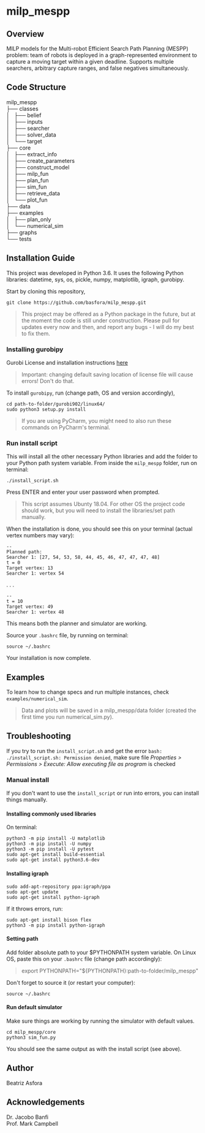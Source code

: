 # milp_mespp
## Overview
MILP models for the Multi-robot Efficient Search Path Planning (MESPP) problem: team of robots is deployed in a graph-represented environment to capture a moving target within a given deadline. 
Supports multiple searchers, arbitrary capture ranges, and false negatives simultaneously.

## Code Structure

   milp_mespp			<br />
   ├── classes			<br />
   │   ├── belief		<br />
   │   ├── inputs		<br />
   │   ├── searcher		<br />
   │   ├── solver_data		<br />
   │   └── target		<br />
   ├── core			<br />
   │   ├── extract_info		<br />
   │   ├── create_parameters	<br />
   │   ├── construct_model	<br />
   │   ├── milp_fun		<br />
   │   ├── plan_fun		<br />
   │   ├── sim_fun		<br />
   │   ├── retrieve_data	<br />
   │   └── plot_fun		<br />
   ├── data			<br />
   ├── examples			<br />
   │   ├── plan_only		<br />
   │   └── numerical_sim	<br />
   ├── graphs			<br />
   └── tests			<br />


## Installation Guide

This project was developed in Python 3.6. It uses the following Python libraries: datetime, sys, os, pickle, numpy, matplotlib, igraph, gurobipy.

Start by cloning this repository, 
```
git clone https://github.com/basfora/milp_mespp.git
```

> This project may be offered as a Python package in the future, but at the moment the code is still under construction. Please pull for updates every now and then, and report any bugs - I will do my best to fix them. 


### Installing gurobipy
Gurobi License and installation instructions [here](https://www.gurobi.com/documentation/9.0/quickstart_linux/index.html) <br />
> Important: changing default saving location of license file will cause errors! Don't do that. 

To install `gurobipy`, run (change path, OS and version accordingly),
```
cd path-to-folder/gurobi902/linux64/
sudo python3 setup.py install
```
> If you are using PyCharm, you might need to also run these commands on PyCharm's terminal.

### Run install script

This will install all the other necessary Python libraries and add the folder to your Python path system variable. From inside the `milp_mespp` folder, run on terminal:
```
./install_script.sh
``` 

Press ENTER and enter your user password when prompted.
> This script assumes Ubunty 18.04. For other OS the project code should work, but you will need to install the libraries/set path manually. 

When the installation is done, you should see this on your terminal (actual vertex numbers may vary):

```
--
Planned path: 
Searcher 1: [27, 54, 53, 58, 44, 45, 46, 47, 47, 47, 48]
t = 0
Target vertex: 13
Searcher 1: vertex 54 
```
. . .
```
--
t = 10
Target vertex: 49
Searcher 1: vertex 48 

```

This means both the planner and simulator are working.

Source your `.bashrc` file, by running on terminal:

```
source ~/.bashrc
```

Your installation is now complete.


## Examples

To learn how to change specs and run multiple instances, check `examples/numerical_sim`.

> Data and plots will be saved in a milp_mespp/data folder (created the first time you run numerical_sim.py).


## Troubleshooting

If you try to run the `install_script.sh` and get the error `bash: ./install_script.sh: Permission denied`, make sure file *Properties > Permissions > Execute: Allow executing file as program* is checked

### Manual install
If you don't want to use the `install_script` or run into errors, you can install things manually.

#### Installing commonly used libraries
On terminal:
```
python3 -m pip install -U matplotlib
python3 -m pip install -U numpy
python3 -m pip install -U pytest
sudo apt-get install build-essential
sudo apt-get install python3.6-dev
```

#### Installing igraph
```
sudo add-apt-repository ppa:igraph/ppa
sudo apt-get update
sudo apt-get install python-igraph
```

If it throws errors, run: 
```
sudo apt-get install bison flex
python3 -m pip install python-igraph
```

#### Setting path

Add folder absolute path to your $PYTHONPATH system variable. On Linux OS, paste this on your `.bashrc` file (change path accordingly):

> export PYTHONPATH="${PYTHONPATH}:path-to-folder/milp_mespp"

Don't forget to source it (or restart your computer):
```
source ~/.bashrc
```

#### Run default simulator

Make sure things are working by running the simulator with default values.
```
cd milp_mespp/core
python3 sim_fun.py
```

You should see the same output as with the install script (see above).


## Author
Beatriz Asfora

## Acknowledgements
Dr. Jacobo Banfi <br />
Prof. Mark Campbell


